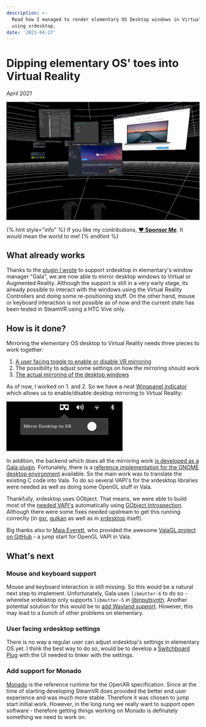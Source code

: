 ```yaml
---
description: >-
  Read how I managed to render elementary OS Desktop windows in Virtual Reality
  using xrdesktop.
date: '2021-04-27'
---
```


# Dipping elementary OS' toes into Virtual Reality

_April 2021_

![elementary OS is rendering its windows in Virtual Reality](../.gitbook/assets/elementary-xrdesktop-support.png)

{% hint style="info" %}
If you like my contributions, [**❤️ Sponsor Me**](https://github.com/sponsors/marbetschar). It would mean the world to me!
{% endhint %}

## What already works

Thanks to the [plugin I wrote](https://github.com/elementary/gala/pull/1095) to support xrdesktop in elementary's window manager "Gala", we are now able to mirror desktop windows to Virtual or Augmented Reality. Although the support is still in a very early stage, its already possible to interact with the windows using the Virtual Reality Controllers and doing some re-positioning stuff. On the other hand, mouse or keyboard interaction is not possible as of now and the current state has been tested in SteamVR using a HTC Vive only.

## How is it done?

Mirroring the elementary OS desktop to Virtual Reality needs three pieces to work together:

1. [A user facing toggle to enable or disable VR mirroring](https://github.com/marbetschar/wingpanel-indicator-xrdesktop)
2. The possibility to adjust some settings on how the mirroring should work
3. [The actual mirroring of the desktop windows](https://github.com/elementary/gala/pull/1095)

As of now, I worked on 1. and 2. So we have a neat [Wingpanel indicator](https://github.com/marbetschar/wingpanel-indicator-xrdesktop) which allows us to enable/disable desktop mirroring to Virtual Reality:

![wingpanel-indicator-xrdesktop to enable/disable desktop mirroring](../.gitbook/assets/wingpanel-indicator-xrdesktop.png)

In addition, the backend which does all the mirroring work [is developed as a Gala plugin](https://github.com/elementary/gala/pull/1095). Fortunately, there is a [reference implementation for the GNOME desktop environment](https://gitlab.freedesktop.org/xrdesktop/gnome-shell/-/blob/3.38.4-xrdesktop/src/shell-vr-mirror.c) available. So the main work was to translate the existing C code into Vala. To do so several VAPI's for the xrdesktop libraries were needed as well as doing some OpenGL stuff in Vala.

Thankfully, xrdesktop uses GObject. That means, we were able to build most of the [needed VAPI's](https://github.com/elementary/gala/tree/xrdesktop/vapi) automatically using [GObject Introspection](https://gi.readthedocs.io/en/latest/). Although there were some fixes needed upstream to get this running correclty \(in [gxr](https://gitlab.freedesktop.org/xrdesktop/gxr), [gulkan](https://gitlab.freedesktop.org/xrdesktop/gulkan) as well as in [xrdesktop](https://gitlab.freedesktop.org/xrdesktop/xrdesktop) itself\).

Big thanks also to [Maia Everett](https://github.com/Maia-Everett), who provided the awesome [ValaGL project on GitHub](https://github.com/Maia-Everett/valagl) - a jump start for OpenGL VAPI in Vala.

## What's next

### Mouse and keyboard support

Mouse and keyboard interaction is still missing. So this would be a natural next step to implement. Unfortunately, Gala uses `libmutter-6` to do so - wherelse xrdesktop only supports `libmutter-5` in [libinputsynth](https://gitlab.freedesktop.org/xrdesktop/libinputsynth). Another potential solution for this would be to [add Wayland support](https://gitlab.freedesktop.org/xrdesktop/libinputsynth/-/merge_requests/3#note_865770). However, this may lead to a bunch of other problems on elementary.

### User facing xrdesktop settings

There is no way a regular user can adjust xrdesktop's settings in elementary OS yet. I think the best way to do so, would be to develop a [Switchboard Plug](https://github.com/elementary/switchboard/) with the UI needed to tinker with the settings.

### Add support for Monado

[Monado](https://monado.dev/) is the reference runtime for the OpenXR specification. Since at the time of starting developing SteamVR does provided the better end user experience and was much more stable. Therefore it was chosen to jump start initial work. However, in the long rung we really want to support open software - therefore getting things working on Monado is definately something we need to work on.

